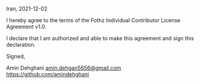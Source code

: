 Iran, 2021-12-02

I hereby agree to the terms of the Fothz Individual Contributor License Agreement v1.0.

I declare that I am authorized and able to make this agreement and sign this declaration.

Signed,

Amin Dehghani amin.dehgan5656@gmail.com https://github.com/amindehghani
